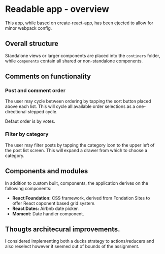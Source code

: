 # Readable app - overview
This app, while based on create-react-app, has been ejected to allow for minor webpack config.

## Overall structure
Standalone views or larger components are placed into the `continers` folder, while `components` contain all shared or non-standalone components.

## Comments on functionality

### Post and comment order
The user may cycle between ordering by tapping the sort button placed above each list. This will cycle all available order selections as a one-directional stepped cycle.

Defaut order is by votes.

### Filter by category
The user may filter posts by tapping the category icon to the upper left of the post list screen. This will expand a drawer from which to choose a category.

## Components and modules
In addition to custom built, components, the application derives on the following components:
- **React Foundation:** CSS framework, derived from Fondation Sites to offer React coponent based grid system. 
- **React Dates:** Airbnb date picker.
- **Moment:** Date handler component.

## Thougts architecural improvements.
I considered implementing both a ducks strategy to actions/reducers and also reselect however it seemed out of bounds of the assignment.
